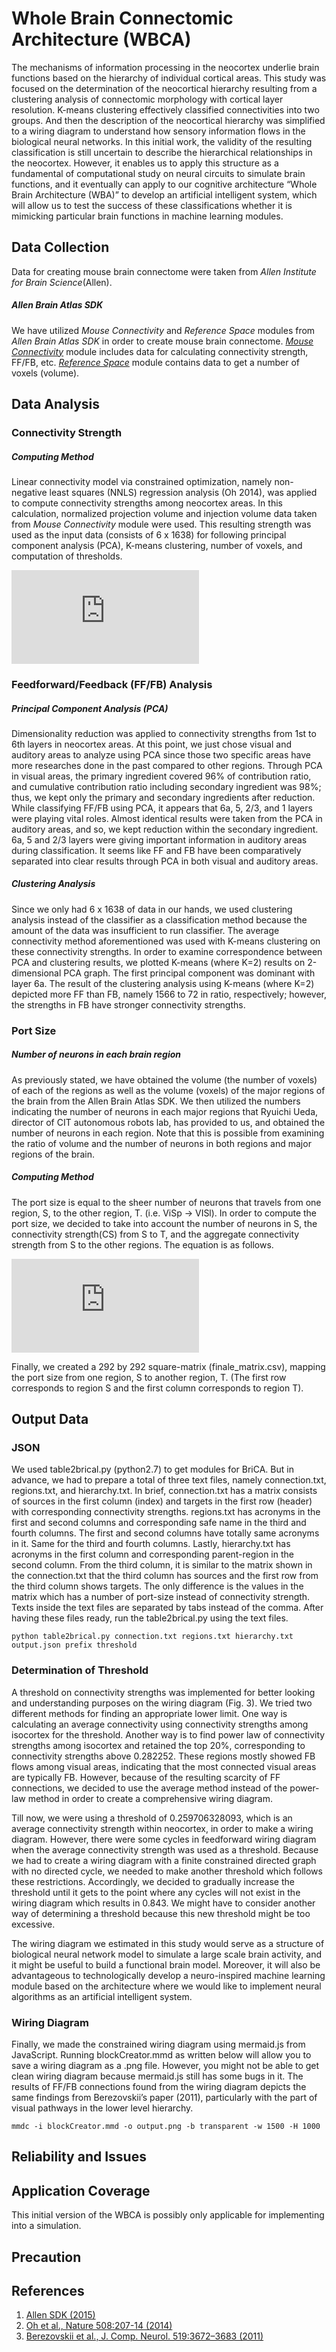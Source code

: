 # Whole Brain Connectomic Architecture (WBCA)
The mechanisms of information processing in the neocortex underlie brain functions based on the hierarchy of individual 
cortical areas. This study was focused on the determination of the neocortical hierarchy resulting from a clustering 
analysis of connectomic morphology with cortical layer resolution. K-means clustering effectively classified 
connectivities into two groups. And then the description of the neocortical hierarchy was simplified to a wiring 
diagram to understand how sensory information flows in the biological neural networks. In this initial work, the
validity of the resulting classification is still uncertain to describe the hierarchical relationships in the 
neocortex. However, it enables us to apply this structure as a fundamental of computational study on neural circuits to 
simulate brain functions, and it eventually can apply to our cognitive architecture “Whole Brain Architecture (WBA)” to 
develop an artificial intelligent system, which will allow us to test the success of these classifications whether it is
mimicking particular brain functions in machine learning modules.

## Data Collection
Data for creating mouse brain connectome were taken from *Allen Institute for Brain Science*(Allen).

##### *Allen Brain Atlas SDK*
We have utilized *Mouse Connectivity* and *Reference Space* modules from *Allen Brain Atlas SDK* in order to create 
mouse brain connectome. [*Mouse Connectivity*](http://alleninstitute.github.io/AllenSDK/connectivity.html) module 
includes data for calculating connectivity strength, FF/FB, etc. [*Reference Space*](http://alleninstitute.github.io/AllenSDK/reference_space.html) 
module contains data to get a number of voxels (volume).


## Data Analysis
### **Connectivity Strength**
##### Computing Method
Linear connectivity model via constrained optimization, namely non-negative least squares (NNLS) regression analysis
(Oh 2014), was applied to compute connectivity strengths among neocortex areas. In this calculation, normalized
projection volume and injection volume data taken from *Mouse Connectivity* module were used. This resulting strength 
was used as the input data (consists of 6 x 1638) for following principal component analysis (PCA), 
K-means clustering, number of voxels, and computation of thresholds.

![img](http://latex.codecogs.com/svg.latex?min_%7BW_%7BX%2CY%7D%5Cgeq%200%7D%20%5Csum_%7Bi%3D1%7D%5E%7B%7CS_E%7C%7D%20%5Cleft%20%28%5Csum_%7BX%5Cin%20%7BS_X%7D%7D%20W_%7BX%2CY%7D%20PV%28X%5Ccap%20%7BE_i%7D%29%20-PV%28Y%29%20%5Cright%29%5E2%5C%5C%20X%3A%20Source%5C%2Cregion%5C%5C%20Y%3A%20Target%5C%2Cregion%5C%5C%20W_%7BX%2CY%7D%3A%20Normalized%5C%2Cconnection%5C%2Cstrength%5C%5C%20PV%3A%20Projection%5C%2Cvolume%5C%5C%20E_i%3A%20Set%5C%2Cof%5C%2Call%5C%2Cvoxels%5C%2Ccontaining%5C%2Cneuron%5C%2Cinfected%5C%2Con%5C%2Cthe%5C%2Ci%5E%7Bth%7D%5C%2Cinjection%5C%5C)

### **Feedforward/Feedback (FF/FB) Analysis**
##### Principal Component Analysis (PCA)
Dimensionality reduction was applied to connectivity strengths from 1st to 6th layers in neocortex areas. At this point, 
we just chose visual and auditory areas to analyze using PCA since those two specific areas have more researches done in 
the past compared to other regions. Through PCA in visual areas, the primary ingredient covered 96% of contribution 
ratio, and cumulative contribution ratio including secondary ingredient was 98%; thus, we kept only the primary and 
secondary ingredients after reduction. While classifying FF/FB using PCA, it appears that 6a, 5, 2/3, and 1 layers were 
playing vital roles. Almost identical results were taken from the PCA in auditory areas, and so, we kept reduction 
within the secondary ingredient. 6a, 5 and 2/3 layers were giving important information in auditory areas during 
classification. It seems like FF and FB have been comparatively separated into clear results through PCA in both 
visual and auditory areas.

##### Clustering Analysis
Since we only had 6 x 1638 of data in our hands, we used clustering analysis instead of the classifier as a classification 
method because the amount of the data was insufficient to run classifier. The average connectivity method aforementioned 
was used with K-means clustering on these connectivity strengths. In order to examine correspondence between PCA and 
clustering results, we plotted K-means (where K=2) results on 2-dimensional PCA graph. The first principal component 
was dominant  with layer 6a. The result of the clustering analysis using K-means (where K=2) depicted more FF than FB, 
namely 1566 to 72 in ratio, respectively; however, the strengths in FB have stronger connectivity strengths.

### **Port Size**
##### Number of neurons in each brain region
As previously stated, we have obtained the volume (the number of voxels) of each of the 
regions  as well as the volume (voxels) of the major regions of the brain from the 
Allen Brain Atlas SDK. We then utilized the numbers indicating the number of neurons in 
each major regions that Ryuichi Ueda, director of CIT autonomous robots lab, has 
provided to us, and obtained the number of neurons in each region. Note that this is 
possible from examining the ratio of volume and the number of neurons in both regions 
and major regions of the brain.

##### Computing Method
The port size is equal to the sheer number of neurons that travels from one region, S, 
to the other region, T. (i.e. ViSp → VISl). In order to compute the port size, we 
decided to take into account the number of neurons in S, the connectivity strength(CS) 
from S to T, and the aggregate connectivity strength from S to the other regions. The equation is as follows.

![img](http://latex.codecogs.com/svg.latex?N_%7Bout%7D%28S%5Cto%20T%29%20%3D%20%5Cfrac%7BNs%5Cbullet%20CS%28S%5Cto%20T%29%7D%7B%5Csum%20%28CS%28S%5Cto%20%3F%29%29%7D%5C%5C%20Ns%3A%20Number%5C%2Cof%5C%2Ccells%5C%2Cin%5C%2Cregion%5C%2CA%5C%5C%20CS%3A%20Connectivity%5C%2Cstrength%5C%5C)

Finally, we created a 292 by 292 square-matrix (finale_matrix.csv), mapping the port size 
from one region, S to another region, T. (The first row corresponds to region S and 
the first column corresponds to region T).


## Output Data
### JSON
We used table2brical.py (python2.7) to get modules for BriCA. But in advance, we had to prepare a total of three text files, 
namely connection.txt, regions.txt, and hierarchy.txt. In brief, connection.txt has a matrix consists of sources in the
first column (index) and targets in the first row (header) with corresponding connectivity strengths. regions.txt has 
acronyms in the first and second columns and corresponding safe name in the third and fourth columns. The first and 
second columns have totally same acronyms in it. Same for the third and fourth columns. Lastly, hierarchy.txt has 
acronyms in the first column and corresponding parent-region in the second column. From the third column, it is similar 
to the matrix shown in the connection.txt that the third column has sources and the first row from the third column 
shows targets. The only difference is the values in the matrix which has a number of port-size instead of connectivity 
strength. Texts inside the text files are separated by tabs instead of the comma. After having these files ready, run the 
table2brical.py using the text files.

```text
python table2brical.py connection.txt regions.txt hierarchy.txt output.json prefix threshold
```

### Determination of Threshold
A threshold on connectivity strengths was implemented for better looking and understanding purposes on the wiring 
diagram (Fig. 3). We tried two different methods for finding an appropriate lower limit. One way is calculating an 
average connectivity using connectivity strengths among isocortex for the threshold. Another way is to find power law 
of connectivity strengths among isocortex and retained the top 20%, corresponding to connectivity strengths above 
0.282252. These regions mostly showed FB flows among visual areas, indicating that the most connected visual areas are 
typically FB. However, because of the resulting scarcity of FF connections, we decided to use the average method 
instead of the power-law method in order to create a comprehensive wiring diagram.

Till now, we were using a threshold of 0.259706328093, which is an average connectivity strength within neocortex, in 
order to make a wiring diagram. However, there were some cycles in feedforward wiring diagram when the average 
connectivity strength was used as a threshold. Because we had to create a wiring diagram with a finite constrained 
directed graph with no directed cycle, we needed to make another threshold which follows these restrictions.
Accordingly, we decided to gradually increase the threshold until it gets to the point where any cycles will not exist 
in the wiring diagram which results in 0.843. We might have to consider another way of determining a threshold because 
this new threshold might be too excessive.

The wiring diagram we estimated in this study would serve as a structure of biological neural network model to simulate 
a large scale brain activity, and it might be useful to build a functional brain model. Moreover, it will also be 
advantageous to technologically develop a neuro-inspired machine learning module based on the architecture where we 
would like to implement neural algorithms as an artificial intelligent system.

### Wiring Diagram
Finally, we made the constrained wiring diagram using mermaid.js from JavaScript. Running blockCreator.mmd as written 
below will allow you to save a wiring diagram as a .png file. However, you might not be able to get clean wiring diagram 
because mermaid.js still has some bugs in it. The results of FF/FB connections found from the wiring diagram depicts 
the same findings from Berezovskii’s paper (2011), particularly with the part of visual pathways in the lower level 
hierarchy.


```text
mmdc -i blockCreator.mmd -o output.png -b transparent -w 1500 -H 1000
```


## Reliability and Issues


## Application Coverage
This initial version of the WBCA is possibly only applicable for implementing into a simulation.


## Precaution



## References
1. [Allen SDK (2015)](http://alleninstitute.github.io/AllenSDK/)
2. [Oh et al., Nature 508:207-14 (2014)](https://www.nature.com/articles/nature13186)
3. [Berezovskii et al., J. Comp. Neurol. 519:3672–3683 (2011)](http://onlinelibrary.wiley.com/doi/10.1002/cne.22675/abstract)
